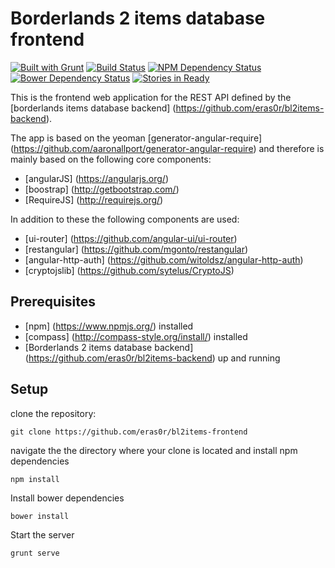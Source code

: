 # Borderlands 2 items database frontend

[![Built with Grunt](https://cdn.gruntjs.com/builtwith.png)](http://gruntjs.com/)
[![Build Status](https://travis-ci.org/eras0r/bl2items-frontend.svg?branch=master)](https://travis-ci.org/eras0r/bl2items-frontend)
[![NPM Dependency Status](https://www.versioneye.com/user/projects/5453bce722b4fb6b930000f3/badge.svg?style=flat)](https://www.versioneye.com/user/projects/5453bce722b4fb6b930000f3)
[![Bower Dependency Status](https://www.versioneye.com/user/projects/5453bce122b4fb8ffb000004/badge.svg?style=flat)](https://www.versioneye.com/user/projects/5453bce122b4fb8ffb000004)
[![Stories in Ready](https://badge.waffle.io/eras0r/bl2items-frontend.png?label=ready&title=Ready)](https://waffle.io/eras0r/bl2items-frontend)

This is the frontend web application for the REST API defined by the [borderlands items database backend] (https://github.com/eras0r/bl2items-backend).

The app is based on the yeoman [generator-angular-require] (https://github.com/aaronallport/generator-angular-require) and therefore is mainly based on the following core components:

* [angularJS] (https://angularjs.org/)
* [boostrap] (http://getbootstrap.com/)
* [RequireJS] (http://requirejs.org/)

In addition to these the following components are used:

* [ui-router] (https://github.com/angular-ui/ui-router)
* [restangular] (https://github.com/mgonto/restangular)
* [angular-http-auth] (https://github.com/witoldsz/angular-http-auth)
* [cryptojslib] (https://github.com/sytelus/CryptoJS)

## Prerequisites

* [npm] (https://www.npmjs.org/) installed
* [compass] (http://compass-style.org/install/) installed
* [Borderlands 2 items database backend] (https://github.com/eras0r/bl2items-backend) up and running

## Setup

clone the repository:
```
git clone https://github.com/eras0r/bl2items-frontend
```
navigate the the directory where your clone is located and install npm dependencies
```
npm install
```
Install bower dependencies
```
bower install
```
Start the server
```
grunt serve
```
